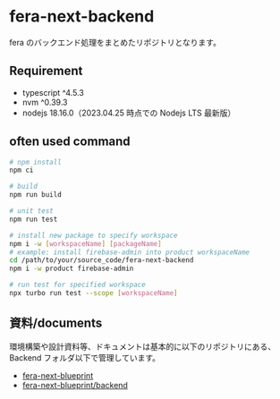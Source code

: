 # fera-next-backend

fera のバックエンド処理をまとめたリポジトリとなります。

## Requirement

- typescript ^4.5.3
- nvm ^0.39.3
- nodejs 18.16.0（2023.04.25 時点での Nodejs LTS 最新版）

## often used command

```bash
# npm install
npm ci

# build
npm run build

# unit test
npm run test

# install new package to specify workspace
npm i -w [workspaceName] [packageName]
# example: install firebase-admin into product workspaceName
cd /path/to/your/source_code/fera-next-backend
npm i -w product firebase-admin

# run test for specified workspace
npx turbo run test --scope [workspaceName]
```

## 資料/documents

環境構築や設計資料等、ドキュメントは基本的に以下のリポジトリにある、Backend フォルダ以下で管理しています。

- [fera-next-blueprint](https://github.com/fera-technology/fera-next-blueprint)
- [fera-next-blueprint/backend](https://github.com/fera-technology/fera-next-blueprint/tree/main/docs/blueprints/backend)
